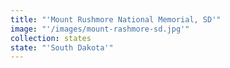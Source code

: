 ```yaml
---
title: "'Mount Rushmore National Memorial, SD'"
image: "'/images/mount-rashmore-sd.jpg'"
collection: states
state: "'South Dakota'"
---
```

